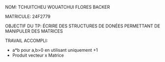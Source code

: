 NOM: TCHUITCHEU WOUATCHUI FLORES BACKER


MATRICULE: 24F2779


OBJECTIF DU TP: ÉCRIRE DES STRUCTURES DE DONÉES PERMETTANT DE MANIPULER DES MATRICES

TRAVAIL ACCOMPLI:
- a*b pour a,b>0 en utilisant uniquement +1
- Produit vecteur x Matrice
